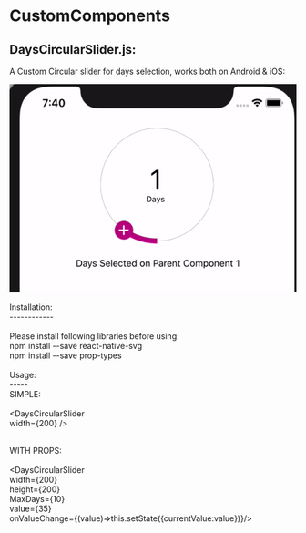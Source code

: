 # CustomComponents


DaysCircularSlider.js:
---------------------

A Custom Circular slider for days selection, works both on Android & iOS:

![grab-landing-page](https://github.com/JamzWork/CustomComponents/blob/main/ezgif-4-9c077d095e0f.gif)

Installation: <br />
------------ <br />
<br /> Please install following libraries before using:
<br /> npm install --save react-native-svg
<br /> npm install --save prop-types
<br />
<br /> Usage: 
<br /> -----
<br />SIMPLE: 
<br />
<br /> <DaysCircularSlider 
<br />    width={200} />
<br />

<br />WITH PROPS:
<br />
<br /> <DaysCircularSlider   
  width={200}   <br />
  height={200}  <br />
  MaxDays={10}  <br />
  value={35}   <br />
  onValueChange={(value)=>this.setState({currentValue:value})}/>
